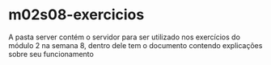 # m02s08-exercicios

A pasta server contém o servidor para ser utilizado nos exercícios do módulo 2 na semana 8, dentro dele tem o documento contendo explicações sobre seu funcionamento
